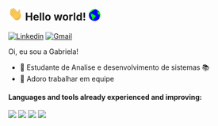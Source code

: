 ## <img src="https://github.com/GabrielaG30/GabrielaG30/blob/main/Hi.gif" width="29px"> Hello world!&nbsp;<img src="https://github.com/GabrielaG30/GabrielaG30/blob/main/Earth.gif" width="24px">

[![Linkedin](https://img.shields.io/badge/-LinkedIn-blue?style=flat&logo=Linkedin&logoColor=white)](https://www.linkedin.com/in/gabrielagon%C3%A7alvesj/)
[![Gmail](https://img.shields.io/badge/-Gmail-c14438?style=flat&logo=Gmail&logoColor=white)](gmail:gabrielagoncalvesj@gmail.com)

Oi, eu sou a Gabriela!

- 📖 Estudante de Analise e desenvolvimento de sistemas 📚 
- 🤝 Adoro trabalhar em equipe 
#### Languages and tools already experienced and improving:

<img height="25" src="https://img.shields.io/badge/HTML5-E34F26?style=for-the-badge&logo=html5&logoColor=white"></img>
<img height="25" src="https://img.shields.io/badge/CSS3-1572B6?style=for-the-badge&logo=css3&logoColor=white"></img>
<img height="25" src="https://img.shields.io/badge/JavaScript-323330?style=for-the-badge&logo=javascript&logoColor=F7DF1E"> </img>
<img height="25" src="https://img.shields.io/badge/Git-F05032?style=for-the-badge&logo=git&logoColor=white"> </img>

